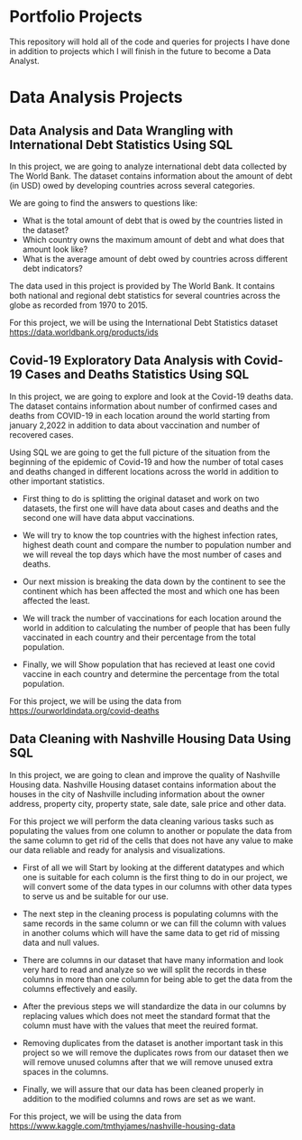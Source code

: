# Portfolio Projects
This repository will hold all of the code and queries for projects I have done in addition to projects which I will finish in the future to become a Data Analyst.


# Data Analysis Projects


## Data Analysis and Data Wrangling with International Debt Statistics Using SQL
In this project, we are going to analyze international debt data collected by The World Bank. The dataset contains information about the amount of debt (in USD) owed by developing countries across several categories.


We are going to find the answers to questions like:
- What is the total amount of debt that is owed by the countries listed in the dataset?
- Which country owns the maximum amount of debt and what does that amount look like?
- What is the average amount of debt owed by countries across different debt indicators?


The data used in this project is provided by The World Bank. It contains both national and regional debt statistics for several countries across the globe as recorded from 1970 to 2015.

For this project, we will be using the International Debt Statistics dataset https://data.worldbank.org/products/ids


## Covid-19 Exploratory Data Analysis with Covid-19 Cases and Deaths Statistics Using SQL 
In this project, we are going to explore and look at the Covid-19 deaths data. The dataset contains information about number of confirmed cases and deaths from COVID-19 in each location around the world starting from january 2,2022 in addition to data about vaccination and number of recovered cases.

Using SQL we are going to get the full picture of the situation from the beginning of the epidemic of Covid-19 and how the number of total cases and deaths changed in different locations across the world in addition to other important statistics.


- First thing to do is splitting the original dataset and work on two datasets, the first one will have data about cases and deaths and the second one will have data abput vaccinations. 

- We will try to know the top countries with the highest infection rates, highest death count and compare the number to population number and we will reveal the top days which have the most number of cases and deaths.

- Our next mission is breaking the data down by the continent to see the continent which has been affected the most and which one has been affected the least. 

- We will track the number of vaccinations for each location around the world in addition to calculating the number of people that has been fully vaccinated in each country and their percentage from the total population.

- Finally, we will Show population that has recieved at least one covid vaccine in each country and determine the percentage from the total population.


For this project, we will be using the data from https://ourworldindata.org/covid-deaths


## Data Cleaning with Nashville Housing Data Using SQL
In this project, we are going to clean and improve the quality of Nashville Housing data. Nashville Housing dataset contains information about the houses in the city of Nashville including information about the owner address, property city, property state, sale date, sale price and other data.


For this project we will perform the data cleaning various tasks such as populating the values from one column to another or populate the data from the same column to get rid of the cells that does not have any value to make our data reliable and ready for analysis and visualizations.

- First of all we will Start by looking at the different datatypes and which one is suitable for each column is the first thing to do in our project, we will convert some of the data types in our columns with other data types to serve us and be suitable for our use.

- The next step in the cleaning process is populating columns with the same records in the same column or we can fill the column with values in another colums which will have the same data to get rid of missing data and null values.

- There are columns in our dataset that have many information and look very hard to read and analyze so we will split the records in these columns in more than one column for being able to get the data from the columns effectively and easily.

- After the previous steps we will standardize the data in our columns by replacing values which does not meet the standard format that the column must have with the values that meet the reuired format.

- Removing duplicates from the dataset is another important task in this project so we will remove the duplicates rows from our dataset then we will remove unused columns after that we will remove unused extra spaces in the columns.

- Finally, we will assure that our data has been cleaned properly in addition to the modified columns and rows are set as we want. 


For this project, we will be using the data from https://www.kaggle.com/tmthyjames/nashville-housing-data







